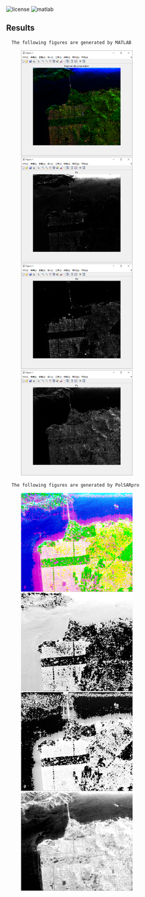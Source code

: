 ![license](https://img.shields.io/badge/license-MIT-green.svg)
![matlab](https://img.shields.io/badge/matlab-2018a-blue.svg)

## Results
```
  The following figures are generated by MATLAB 
```
<figure class="half">
    <img src="./MATLAB_Figs/1.png" width="300"><img src="./MATLAB_Figs/2.png" width="300">
    <img src="./MATLAB_Figs/3.png" width="300"><img src="./MATLAB_Figs/4.png" width="300">
</figure>

```
  The following figures are generated by PolSARpro 
```
<figure class="half">
    <img src="./PolSARpro_Figs/freeman-decomposition.bmp" width="300"><img src="./PolSARpro_Figs/Ps.bmp" width="300">
    <img src="./PolSARpro_Figs/Pd.bmp" width="300"><img src="./PolSARpro_Figs/Pv.bmp" width="300">
</figure>
